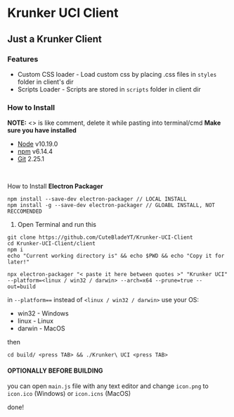 # Krunker UCI Client
## Just a Krunker Client

### Features
- Custom CSS loader - Load custom css by placing .css files in `styles` folder in client's dir
- Scripts Loader - Scripts are stored in `scripts` folder in client dir

### How to Install
**NOTE:** <> is like comment, delete it while pasting into terminal/cmd
**Make sure you have installed**
- [Node](https://nodejs.org/en/download/) v10.19.0
- [npm](https://www.npmjs.com/) v6.14.4
- [Git](https://git-scm.com/downloads) 2.25.1

<br>

How to Install **Electron Packager**
```
npm install --save-dev electron-packager // LOCAL INSTALL
npm install -g --save-dev electron-packager // GLOABL INSTALL, NOT RECCOMENDED
```

1. Open Terminal and run this
```
git clone https://github.com/CuteBladeYT/Krunker-UCI-Client
cd Krunker-UCI-Client/client
npm i
echo "Current working directory is" && echo $PWD && echo "Copy it for later!"
```
```
npx electron-packager "< paste it here between quotes >" "Krunker UCI" --platform=<linux / win32 / darwin> --arch=x64 --prune=true --out=build
```
in `--platform==` instead of `<linux / win32 / darwin>` use your OS:
- win32 - Windows
- linux - Linux
- darwin - MacOS

then
```
cd build/ <press TAB> && ./Krunker\ UCI <press TAB>
```

#### OPTIONALLY BEFORE BUILDING
you can open `main.js` file with any text editor and change `icon.png` to `icon.ico` (Windows) or `icon.icns` (MacOS)

done!
